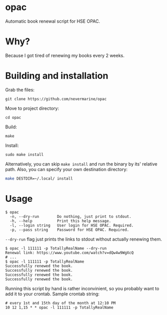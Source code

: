 # opac
Automatic book renewal script for HSE OPAC.
# Why?
Because I got tired of renewing my books every 2 weeks.
# Building and installation
Grab the files:
```shell
git clone https://github.com/nevermarine/opac
```
Move to project directory:
```shell
cd opac
```
Build:
```shell
make
```
Install:
```shell
sudo make install
```
Alternatively, you can skip `make install` and run the binary by its' relative path. Also, you can specify your own destination directory:
```bash
make DESTDIR=~/.local/ install
```
# Usage
```shell
$ opac                             
  -n, --dry-run        Do nothing, just print to stdout.
  -h, --help           Print this help message.
  -l, --login string   User login for HSE OPAC. Required.
  -p, --pass string    Password for HSE OPAC. Required.
```
`--dry-run` flag just prints the links to stdout without actually renewing them.
```shell
$ opac -l 111111 -p TotallyRealName --dry-run
Renewal link: https://www.youtube.com/watch?v=dQw4w9WgXcQ
# ...
$ opac -l 111111 -p TotallyRealName 
Successfully renewed the book.
Successfully renewed the book.
Successfully renewed the book.
Successfully renewed the book.
```
Running this script by hand is rather inconvinient, so you probably want to add it to your crontab. Sample crontab string:
```shell
# every 1st and 15th day of the month at 12:10 PM
10 12 1,15 * * opac -l 111111 -p TotallyRealName
```

